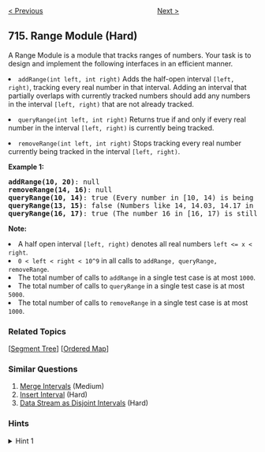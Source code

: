 <!--|This file generated by command(leetcode description); DO NOT EDIT.    |-->
<!--+----------------------------------------------------------------------+-->
<!--|@author    openset <openset.wang@gmail.com>                           |-->
<!--|@link      https://github.com/openset                                 |-->
<!--|@home      https://github.com/openset/leetcode                        |-->
<!--+----------------------------------------------------------------------+-->

[< Previous](https://github.com/openset/leetcode/tree/master/problems/best-time-to-buy-and-sell-stock-with-transaction-fee "Best Time to Buy and Sell Stock with Transaction Fee")
　　　　　　　　　　　　　　　　
[Next >](https://github.com/openset/leetcode/tree/master/problems/max-stack "Max Stack")

## 715. Range Module (Hard)

<p>A Range Module is a module that tracks ranges of numbers. Your task is to design and implement the following interfaces in an efficient manner.</p>

<p><li><code>addRange(int left, int right)</code> Adds the half-open interval <code>[left, right)</code>, tracking every real number in that interval.  Adding an interval that partially overlaps with currently tracked numbers should add any numbers in the interval <code>[left, right)</code> that are not already tracked.</li></p>

<p><li><code>queryRange(int left, int right)</code> Returns true if and only if every real number in the interval <code>[left, right)</code>
 is currently being tracked.</li></p>

<p><li><code>removeRange(int left, int right)</code> Stops tracking every real number currently being tracked in the interval <code>[left, right)</code>.</li></p>

<p><b>Example 1:</b><br />
<pre>
<b>addRange(10, 20)</b>: null
<b>removeRange(14, 16)</b>: null
<b>queryRange(10, 14)</b>: true (Every number in [10, 14) is being tracked)
<b>queryRange(13, 15)</b>: false (Numbers like 14, 14.03, 14.17 in [13, 15) are not being tracked)
<b>queryRange(16, 17)</b>: true (The number 16 in [16, 17) is still being tracked, despite the remove operation)
</pre>
</p>

<p><b>Note:</b>
<li>A half open interval <code>[left, right)</code> denotes all real numbers <code>left <= x < right</code>.</li>

<li><code>0 < left < right < 10^9</code> in all calls to <code>addRange, queryRange, removeRange</code>.</li>
<li>The total number of calls to <code>addRange</code> in a single test case is at most <code>1000</code>.</li>
<li>The total number of calls to <code>queryRange</code> in a single test case is at most <code>5000</code>.</li>
<li>The total number of calls to <code>removeRange</code> in a single test case is at most <code>1000</code>.</li>
</p>

### Related Topics
  [[Segment Tree](https://github.com/openset/leetcode/tree/master/tag/segment-tree/README.md)]
  [[Ordered Map](https://github.com/openset/leetcode/tree/master/tag/ordered-map/README.md)]

### Similar Questions
  1. [Merge Intervals](https://github.com/openset/leetcode/tree/master/problems/merge-intervals) (Medium)
  1. [Insert Interval](https://github.com/openset/leetcode/tree/master/problems/insert-interval) (Hard)
  1. [Data Stream as Disjoint Intervals](https://github.com/openset/leetcode/tree/master/problems/data-stream-as-disjoint-intervals) (Hard)

### Hints
<details>
<summary>Hint 1</summary>
Maintain a sorted set of disjoint intervals.  addRange and removeRange can be performed with time complexity linear to the size of this set; queryRange can be performed with time complexity logarithmic to the size of this set.
</details>
